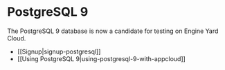 # PostgreSQL 9

The PostgreSQL 9 database is now a candidate for testing on Engine Yard Cloud.

- [[Signup|signup-postgresql]]
- [[Using PostgreSQL 9|using-postgresql-9-with-appcloud]]